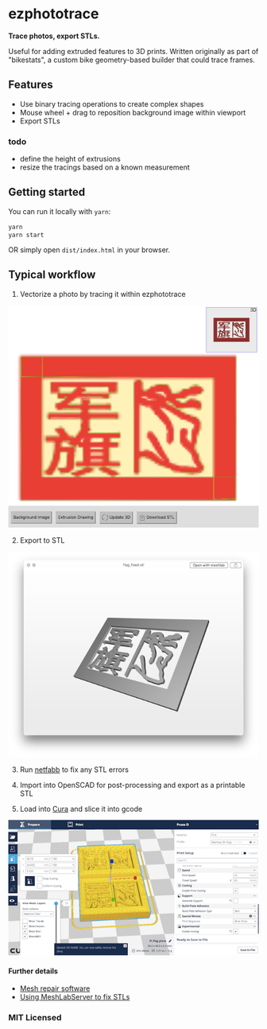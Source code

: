 # ezphototrace

**Trace photos, export STLs.**

Useful for adding extruded features to 3D prints. Written originally as part of "bikestats", a custom bike geometry-based builder that could trace frames.

## Features

- Use binary tracing operations to create complex shapes
- Mouse wheel + drag to reposition background image within viewport
- Export STLs

### todo

- define the height of extrusions
- resize the tracings based on a known measurement

## Getting started

You can run it locally with `yarn`:

```
yarn
yarn start
```

OR simply open `dist/index.html` in your browser.

## Typical workflow

1. Vectorize a photo by tracing it within ezphototrace

![vectorize](1.png)

2. Export to STL

![vectorize](2.png)

3. Run [netfabb](https://service.netfabb.com) to fix any STL errors

4. Import into OpenSCAD for post-processing and export as a printable STL

5. Load into [Cura](https://ultimaker.com/en/products/cura-software) and slice it into gcode

![vectorize](5.png)

#### Further details

- [Mesh repair software](http://www.meshrepair.org/)
- [Using MeshLabServer to fix STLs](https://sourceforge.net/p/meshlab/discussion/499532/thread/ee1fb697/?limit=25)

### MIT Licensed
